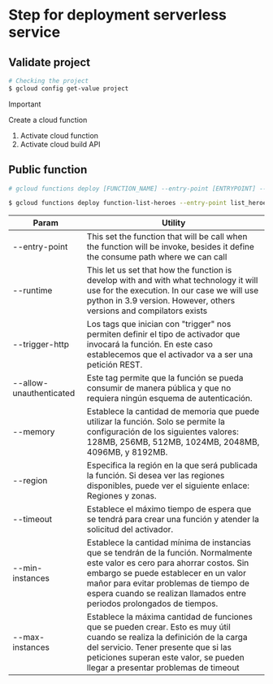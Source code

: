 # Step for deployment serverless service

## Validate project

```sh
# Checking the project
$ gcloud config get-value project
```

> [!IMPORTANT]  
> Create a cloud function
> 1. Activate cloud function
> 2. Activate cloud build API

## Public function
```sh
# gcloud functions deploy [FUNCTION_NAME] --entry-point [ENTRYPOINT] --runtime [APPLICATION_TYPE] --trigger-http --allow-unauthenticated --memory 128MB --region [REGION] --timeout 60 --min-instances 0 --max-instances 1

$ gcloud functions deploy function-list-heroes --entry-point list_heroes --runtime python39 --trigger-http --allow-unauthenticated --memory 128MB --region us-central1 --timeout 60 --min-instances 0 --max-instances 1
```

| Param        | Utility |
| ------------ | ----------------------------------------------------------------------------------------------------------------------------- |
|--entry-point | This set the function that will be call when the function will be invoke, besides it define the consume path where we can call|
|--runtime   | This let us set that how the function is develop with  and with what technology it will use for the execution.  In our case we will use python in 3.9 version. However, others versions and compilators exists    |
|--trigger-http            |Los tags que inician con "trigger" nos permiten definir el tipo de activador que invocará la función. En este caso establecemos que el activador va a ser una petición REST.                            |
|--allow-unauthenticated            |Este tag permite que la función se pueda consumir de manera pública y que no requiera ningún esquema de autenticación.                            |
|--memory            |Establece la cantidad de memoria que puede utilizar la función. Solo se permite la configuración de los siguientes valores: 128MB, 256MB, 512MB, 1024MB, 2048MB, 4096MB, y 8192MB.                           |
|--region            |Especifica la región en la que será publicada la función. Si desea ver las regiones disponibles, puede ver el siguiente enlace: Regiones y zonas.                          |
|--timeout           |Establece el máximo tiempo de espera que se tendrá para crear una función y atender la solicitud del activador.                        |
|--min-instances           |Establece la cantidad mínima de instancias que se tendrán de la función. Normalmente este valor es cero para ahorrar costos. Sin embargo se puede establecer en un valor mañor para evitar problemas de tiempo de espera cuando se realizan llamados entre periodos prolongados de tiempos.                       |
|--max-instances           |Establece la máxima cantidad de funciones que se pueden crear. Esto es muy útil cuando se realiza la definición de la carga del servicio. Tener presente que si las peticiones superan este valor, se pueden llegar a presentar problemas de timeout                       |